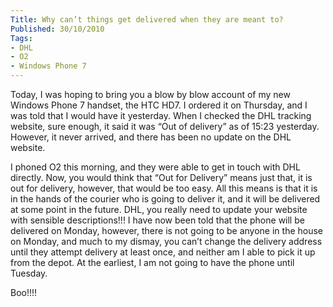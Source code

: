 ```yaml
---
Title: Why can’t things get delivered when they are meant to?
Published: 30/10/2010
Tags:
- DHL
- O2
- Windows Phone 7
---
```


Today, I was hoping to bring you a blow by blow account of my new Windows Phone 7 handset, the HTC HD7. I ordered it on Thursday, and I was told that I would have it yesterday. When I checked the DHL tracking website, sure enough, it said it was “Out of delivery” as of 15:23 yesterday. However, it never arrived, and there has been no update on the DHL website.

I phoned O2 this morning, and they were able to get in touch with DHL directly. Now, you would think that “Out for Delivery” means just that, it is out for delivery, however, that would be too easy. All this means is that it is in the hands of the courier who is going to deliver it, and it will be delivered at some point in the future. DHL, you really need to update your website with sensible descriptions!!! I have now been told that the phone will be delivered on Monday, however, there is not going to be anyone in the house on Monday, and much to my dismay, you can’t change the delivery address until they attempt delivery at least once, and neither am I able to pick it up from the depot. At the earliest, I am not going to have the phone until Tuesday.

Boo!!!!
